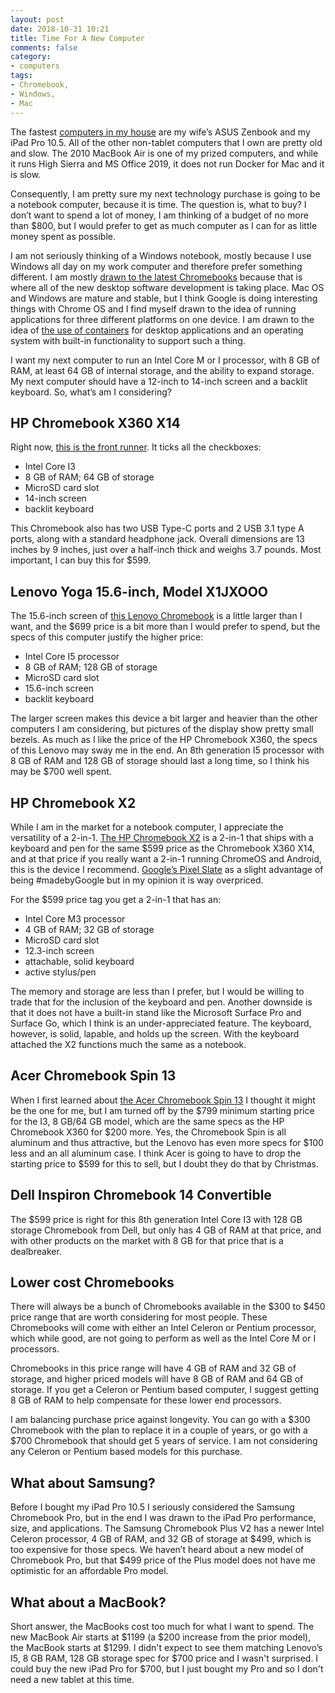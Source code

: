 ```yaml
---
layout: post
date: 2018-10-31 10:21
title: Time For A New Computer
comments: false
category:
- computers
tags:
- Chromebook,
- Windows,
- Mac
---
```

The fastest [computers in my house](https://browser.geekbench.com/user/120423) are my wife’s ASUS Zenbook and my iPad Pro 10.5. All of the other non-tablet computers that I own are pretty old and slow. The 2010 MacBook Air is one of my prized computers, and while it runs High Sierra and MS Office 2019, it does not run Docker for Mac and it is slow. 

Consequently, I am pretty sure my next technology purchase is going to be a notebook computer, because it is time. The question is, what to buy? I don’t want to spend a lot of money, I am thinking of a budget of no more than $800, but I would prefer to get as much computer as I can for as little money spent as possible. 

I am not seriously thinking of a Windows notebook, mostly because I use Windows all day on my work computer and therefore prefer something different. I am mostly [drawn to the latest Chromebooks](https://writing.frankmcpherson.net/computers/2018/10/30/why-chromeos.html) because that is where all of the new desktop software development is taking place. Mac OS and Windows are mature and stable, but I think Google is doing interesting things with Chrome OS and I find myself drawn to the idea of running applications for three different platforms on one device. I am drawn to the idea of [the use of containers](https://chromium.googlesource.com/chromiumos/docs/+/master/containers_and_vms.md) for desktop applications and an operating system with built-in functionality to support such a thing.

I want my next computer to run an Intel Core M or I processor, with 8 GB of RAM, at least 64 GB of internal storage, and the ability to expand storage. My next computer should have a 12-inch to 14-inch screen and a backlit keyboard. So, what’s am I considering?

## HP Chromebook X360 X14

Right now, [this is the front runner](https://chromeunboxed.com/news/hp-chromebook-x360-14-available). It ticks all the checkboxes:

- Intel Core I3
- 8 GB of RAM; 64 GB of storage
- MicroSD card slot
- 14-inch screen
- backlit keyboard

This Chromebook also has two USB Type-C ports and 2 USB 3.1 type A ports, along with a standard headphone jack. Overall dimensions are 13 inches by 9 inches, just over a half-inch thick and weighs 3.7 pounds. Most important, I can buy this for $599. 

## Lenovo Yoga 15.6-inch, Model X1JXOOO

The 15.6-inch screen of [this Lenovo Chromebook](https://chromeunboxed.com/news/lenovo-releases-three-new-chromebooks-premium-kaby-lake-ifa) is a little larger than I want, and the $699 price is a bit more than I would prefer to spend, but the specs of this computer justify the higher price:

- Intel Core I5 processor
- 8 GB of RAM; 128 GB of storage
- MicroSD card slot
- 15.6-inch screen
- backlit keyboard

The larger screen makes this device a bit larger and heavier than the other computers I am considering, but pictures of the display show pretty small bezels. As much as I like the price of the HP Chromebook X360, the specs of this Lenovo may sway me in the end. An 8th generation I5 processor with 8 GB of RAM and 128 GB of storage should last a long time, so I think his may be $700 well spent. 

## HP Chromebook X2

While I am in the market for a notebook computer, I appreciate the versatility of a 2-in-1. [The HP Chromebook X2](https://www.google.com/search?q=HP%20Chromebook%20X2) is a 2-in-1 that ships with a keyboard and pen  for the same $599 price as the Chromebook X360 X14, and at that price if you really want a 2-in-1 running ChromeOS and Android, this is the device I recommend. [Google’s Pixel Slate](https://store.google.com/product/pixel_slate) as a slight advantage of being #madebyGoogle but in my opinion it is way overpriced. 

For the $599 price tag you get a 2-in-1 that has an:

- Intel Core M3 processor
- 4 GB of RAM; 32 GB of storage
- MicroSD card slot
- 12.3-inch screen
- attachable, solid keyboard
- active stylus/pen

The memory and storage are less than I prefer, but I would be willing to trade that for the inclusion of the keyboard and pen. Another downside is that it does not have a built-in stand like the Microsoft Surface Pro and Surface Go, which I think is an under-appreciated feature. The keyboard, however, is solid, lapable, and holds up the screen. With the keyboard attached the X2 functions much the same as a notebook. 

## Acer Chromebook Spin 13

When I first learned about [the Acer Chromebook Spin 13](https://chromeunboxed.com/news/acer-chromebook-spin-13-listing-live) I thought it might be the one for me, but I am turned off by the $799 minimum starting price for the I3, 8 GB/64 GB model, which are the same specs as the HP Chromebook X360 for $200 more. Yes, the Chromebook Spin is all aluminum and thus attractive, but the Lenovo has even more specs for $100 less and an all aluminum case. I think Acer is going to have to drop the starting price to $599 for this to sell, but I doubt they do that by Christmas. 

## Dell Inspiron Chromebook 14 Convertible

The $599 price is right for this 8th generation Intel Core I3 with 128 GB storage Chromebook from Dell, but only has 4 GB of RAM at that price, and with other products on the market with 8 GB for that price that is a dealbreaker.

## Lower cost Chromebooks

There will always be a bunch of Chromebooks available in the $300 to $450 price range that are worth considering for most people. These Chromebooks will come with either an Intel Celeron or Pentium processor, which while good, are not going to perform as well as the Intel Core M or I processors. 

Chromebooks in this price range will have 4 GB of RAM and 32 GB of storage, and higher priced models will have 8 GB of RAM and 64 GB of storage. If you get a Celeron or Pentium based computer, I suggest getting 8 GB of RAM to help compensate for these lower end processors. 

I am balancing purchase price against longevity. You can go with a $300 Chromebook with the plan to replace it in a couple of years, or go with a $700 Chromebook that should get 5 years of service. I am not considering any Celeron or Pentium based models for this purchase. 

## What about Samsung?

Before I bought my iPad Pro 10.5 I seriously considered the Samsung Chromebook Pro, but in the end I was drawn to the iPad Pro performance, size, and applications. The Samsung Chromebook Plus V2 has a newer Intel Celeron processor, 4 GB of RAM, and 32 GB of storage at $499, which is too expensive for those specs. We haven’t heard about a new model of Chromebook Pro, but that $499 price of the Plus model does not have me optimistic for an affordable Pro model. 

## What about a MacBook? 

Short answer, the MacBooks cost too much for what I want to spend. The new MacBook Air starts at $1199 (a $200 increase from the prior model), the MacBook starts at $1299. I didn't expect to see them matching Lenovo’s I5, 8 GB RAM, 128 GB storage spec for $700 price and I wasn't surprised. I could buy the new iPad Pro for $700, but I just bought my Pro and so I don't need a new tablet at this time.